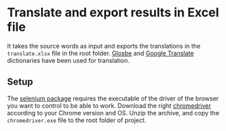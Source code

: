 # Translate and export results in Excel file
It takes the source words as input and exports the translations in the `translate.xlsx` file in the root folder. [Glosbe](https://glosbe.com/) and [Google Translate](https://translate.google.com/) dictionaries have been used for translation.
## Setup
The [selenium package](https://github.com/tebeka/selenium) requires the executable of the driver of the browser you want to control to be able to work. Download the right [chromedriver](https://googlechromelabs.github.io/chrome-for-testing/) according to your Chrome version and OS. Unzip the archive, and copy the `chromedriver.exe` file to the root folder of project.
